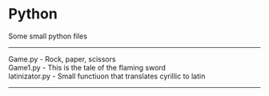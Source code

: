 # Python
Some small python files

---------------------------------------------------------

 Game.py - Rock, paper, scissors
<br>Game1.py - This is the tale of the flaming sword
<br>latinizator.py - Small functiuon that translates cyrillic to latin

---------------------------------------------------------
